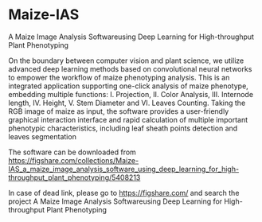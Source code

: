 # Maize-IAS
A Maize Image Analysis Softwareusing Deep Learning for High-throughput Plant Phenotyping

On the boundary between computer vision and plant science, we utilize advanced deep learning methods based on convolutional neural networks to empower the workflow of maize phenotyping analysis.  This is an integrated application supporting one-click analysis of maize phenotype, embedding multiple functions: I. Projection, II. Color Analysis, III. Internode length, IV. Height, V. Stem Diameter and VI. Leaves Counting. Taking the RGB image of maize as input, the software provides a user-friendly graphical interaction interface and rapid calculation of multiple important phenotypic characteristics, including leaf sheath points detection and leaves segmentation

The software can be downloaded from 
https://figshare.com/collections/Maize-IAS_a_maize_image_analysis_software_using_deep_learning_for_high-throughput_plant_phenotyping/5408213

In case of dead link, please go to https://figshare.com/ and search the project A Maize Image Analysis Softwareusing Deep Learning for High-throughput Plant Phenotyping
